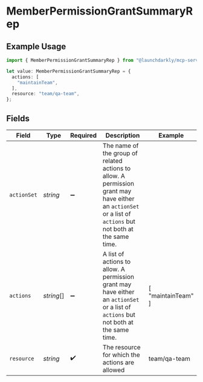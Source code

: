 # MemberPermissionGrantSummaryRep

## Example Usage

```typescript
import { MemberPermissionGrantSummaryRep } from "@launchdarkly/mcp-server";

let value: MemberPermissionGrantSummaryRep = {
  actions: [
    "maintainTeam",
  ],
  resource: "team/qa-team",
};
```

## Fields

| Field                                                                                                                                                                            | Type                                                                                                                                                                             | Required                                                                                                                                                                         | Description                                                                                                                                                                      | Example                                                                                                                                                                          |
| -------------------------------------------------------------------------------------------------------------------------------------------------------------------------------- | -------------------------------------------------------------------------------------------------------------------------------------------------------------------------------- | -------------------------------------------------------------------------------------------------------------------------------------------------------------------------------- | -------------------------------------------------------------------------------------------------------------------------------------------------------------------------------- | -------------------------------------------------------------------------------------------------------------------------------------------------------------------------------- |
| `actionSet`                                                                                                                                                                      | *string*                                                                                                                                                                         | :heavy_minus_sign:                                                                                                                                                               | The name of the group of related actions to allow. A permission grant may have either an <code>actionSet</code> or a list of <code>actions</code> but not both at the same time. |                                                                                                                                                                                  |
| `actions`                                                                                                                                                                        | *string*[]                                                                                                                                                                       | :heavy_minus_sign:                                                                                                                                                               | A list of actions to allow. A permission grant may have either an <code>actionSet</code> or a list of <code>actions</code> but not both at the same time.                        | [<br/>"maintainTeam"<br/>]                                                                                                                                                       |
| `resource`                                                                                                                                                                       | *string*                                                                                                                                                                         | :heavy_check_mark:                                                                                                                                                               | The resource for which the actions are allowed                                                                                                                                   | team/qa-team                                                                                                                                                                     |